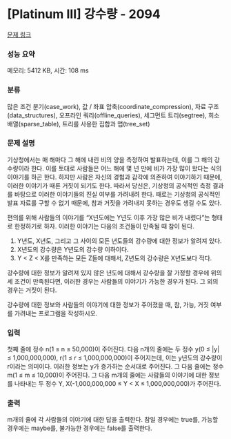 # [Platinum III] 강수량 - 2094 

[문제 링크](https://www.acmicpc.net/problem/2094) 

### 성능 요약

메모리: 5412 KB, 시간: 108 ms

### 분류

많은 조건 분기(case_work), 값 / 좌표 압축(coordinate_compression), 자료 구조(data_structures), 오프라인 쿼리(offline_queries), 세그먼트 트리(segtree), 희소 배열(sparse_table), 트리를 사용한 집합과 맵(tree_set)

### 문제 설명

<p>기상청에서는 매 해마다 그 해에 내린 비의 양을 측정하여 발표하는데, 이를 그 해의 강수량이라 한다. 이를 토대로 사람들은 어느 해에 몇 년 만에 비가 가장 많이 왔다는 식의 이야기를 하곤 한다. 하지만 사람은 자신의 경험과 감각에 의존하여 이야기하기 때문에, 이러한 이야기가 때론 거짓이 되기도 한다. 따라서 당신은, 기상청의 공식적인 측정 결과를 바탕으로 이러한 이야기들의 진실 여부를 가려내려 한다. 때로는 기상청의 공식적인 발표 자료를 구할 수 없기 때문에, 참과 거짓을 가려내지 못하는 경우도 생길 수도 있다.</p>

<p>편의를 위해 사람들의 이야기를 “X년도에는 Y년도 이후 가장 많은 비가 내렸다”는 형태로 한정하기로 하자. 이러한 이야기는 다음의 조건들이 만족될 때 참이 된다.</p>

<ol>
	<li>Y년도, X년도, 그리고 그 사이의 모든 년도들의 강수량에 대한 정보가 알려져 있다.</li>
	<li>X년도의 강수량은 Y년도의 강수량 이하이다.</li>
	<li>Y < Z < X를 만족하는 모든 Z들에 대해서, Z년도의 강수량은 X년도보다 적다.</li>
</ol>

<p>강수량에 대한 정보가 알려져 있지 않은 년도에 대해서 강수량을 잘 가정할 경우에 위의 세 조건이 만족된다면, 이러한 경우는 사람들의 이야기가 가능한 경우가 된다. 그 외의 경우는 거짓이 된다.</p>

<p>강수량에 대한 정보와 사람들의 이야기에 대한 정보가 주어졌을 때, 참, 가능, 거짓 여부를 가려내는 프로그램을 작성하시오.</p>

### 입력 

 <p>첫째 줄에 정수 n(1 ≤ n ≤ 50,000)이 주어진다. 다음 n개의 줄에는 두 정수 y(0 ≤ |y| ≤ 1,000,000,000), r(1 ≤ r ≤ 1,000,000,000)이 주어지는데, 이는 y년도의 강수량이 r이라는 의미이다. 이러한 정보는 y가 증가하는 순서대로 주어진다. 그 다음 줄에는 정수 m(1 ≤ m ≤ 10,000)이 주어진다. 그 다음 m개의 줄에는 사람들의 이야기에 대한 정보를 나타내는 두 정수 Y, X(-1,000,000,000 ≤ Y < X ≤ 1,000,000,000)가 주어진다.</p>

### 출력 

 <p>m개의 줄에 각 사람들의 이야기에 대한 답을 출력한다. 참일 경우에는 true를, 가능할 경우에는 maybe를, 불가능한 경우에는 false를 출력한다.</p>

